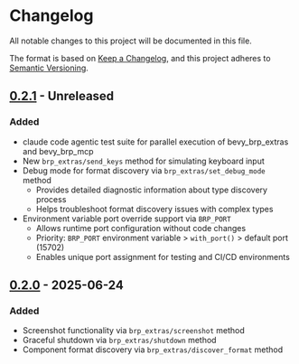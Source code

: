 # Changelog

All notable changes to this project will be documented in this file.

The format is based on [Keep a Changelog](https://keepachangelog.com/en/1.1.0/),
and this project adheres to [Semantic Versioning](https://semver.org/spec/v2.0.0.html).

## [0.2.1] - Unreleased

### Added
- claude code agentic test suite for parallel execution of bevy_brp_extras and bevy_brp_mcp
- New `brp_extras/send_keys` method for simulating keyboard input
- Debug mode for format discovery via `brp_extras/set_debug_mode` method
  - Provides detailed diagnostic information about type discovery process
  - Helps troubleshoot format discovery issues with complex types
- Environment variable port override support via `BRP_PORT`
  - Allows runtime port configuration without code changes
  - Priority: `BRP_PORT` environment variable > `with_port()` > default port (15702)
  - Enables unique port assignment for testing and CI/CD environments

## [0.2.0] - 2025-06-24

### Added
- Screenshot functionality via `brp_extras/screenshot` method
- Graceful shutdown via `brp_extras/shutdown` method
- Component format discovery via `brp_extras/discover_format` method

[0.2.1]: https://github.com/natepiano/bevy_brp/extras/compare/v0.2.0...v0.2.1
[0.2.0]: https://github.com/natepiano/bevy_brp/extras/releases/tag/v0.2.0
